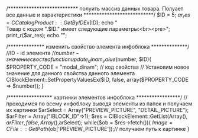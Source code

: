 /***************************
полуить массив данных товара. Полуает все данные и характеристики
***************************/
$ID = 5;
$ar_res = CCatalogProduct::GetByIDEx($ID);
echo "<br>Товар с кодом ".$ID." имеет следующие параметры:<br><pre>";
print_r($ar_res);
echo "</pre>";


/**************
изменить свойство элемента инфоблока
**************/
//ID - id элемента
//$number - значение своства
function update_dinam_value($number, $ID){
$PROPERTY_CODE = "modal_dinam";  // код свойства
// Установим новое значение для данного свойства данного элемента
CIBlockElement::SetPropertyValuesEx($ID, false, array($PROPERTY_CODE => $number));
}


/*****************
картинки элементов инфоблока
*****************/
//проходимся по всему инфоблоку выводя элементы из папок и получаем их картинки
$arSelect = Array("PREVIEW_PICTURE", "DETAIL_PICTURE");
$arFilter = Array("IBLOCK_ID"=>1);
$res = CIBlockElement::GetList(Array(), $arFilter, false, Array(),$arSelect);
while($ob = $res->fetch()){
	$Image = CFile::GetPath($ob['PREVIEW_PICTURE']);// получаем путь к картинке
}